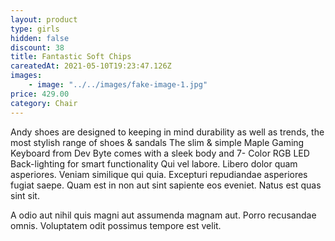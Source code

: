 ```yaml
---
layout: product
type: girls
hidden: false
discount: 38
title: Fantastic Soft Chips
careatedAt: 2021-05-10T19:23:47.126Z
images:
    - image: "../../images/fake-image-1.jpg"
price: 429.00
category: Chair
---
```

Andy shoes are designed to keeping in mind durability as well as trends, the most stylish range of shoes & sandals
The slim & simple Maple Gaming Keyboard from Dev Byte comes with a sleek body and 7- Color RGB LED Back-lighting for smart functionality
Qui vel labore. Libero dolor quam asperiores. Veniam similique qui quia. Excepturi repudiandae asperiores fugiat saepe. Quam est in non aut sint sapiente eos eveniet. Natus est quas sint sit.
 A odio aut nihil quis magni aut assumenda magnam aut. Porro recusandae omnis. Voluptatem odit possimus tempore est velit.

